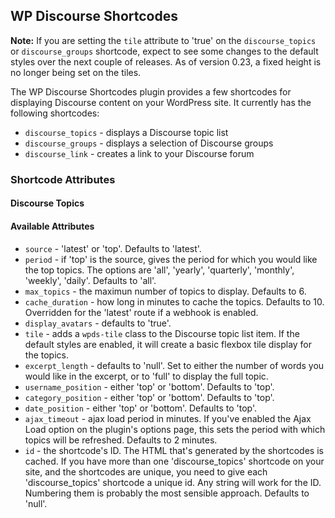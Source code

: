 ## WP Discourse Shortcodes


**Note:** If you are setting the `tile` attribute to 'true' on the `discourse_topics`
or `discourse_groups` shortcode, expect to see some changes to the default styles
over the next couple of releases. As of version 0.23, a fixed height is no longer being
set on the tiles.

The WP Discourse Shortcodes plugin provides a few shortcodes for displaying Discourse content
on your WordPress site. It currently has the following shortcodes:

- `discourse_topics` - displays a Discourse topic list
- `discourse_groups` - displays a selection of Discourse groups
- `discourse_link`   - creates a link to your Discourse forum

### Shortcode Attributes

#### Discourse Topics
#### Available Attributes

- `source` - 'latest' or 'top'. Defaults to 'latest'.
- `period` - if 'top' is the source, gives the period for which you would like the top topics. The options are
'all', 'yearly', 'quarterly', 'monthly', 'weekly', 'daily'. Defaults to 'all'.
- `max_topics` - the maximun number of topics to display. Defaults to 6.
- `cache_duration` - how long in minutes to cache the topics. Defaults to 10. Overridden for the 'latest'
route if a webhook is enabled.
- `display_avatars` - defaults to 'true'.
- `tile` - adds a `wpds-tile` class to the Discourse topic list item. If the default styles are enabled,
it will create a basic flexbox tile display for the topics.
- `excerpt_length` - defaults to 'null'. Set to either the number of words you would like in the excerpt,
or to 'full' to display the full topic.
- `username_position` - either 'top' or 'bottom'. Defaults to 'top'.
- `category_position` - either 'top' or 'bottom'. Defaults to 'top'.
- `date_position` - either 'top' or 'bottom'. Defaults to 'top'.
- `ajax_timeout` - ajax load period in minutes. If you've enabled the Ajax Load option on the plugin's options page, this sets the
period with which topics will be refreshed. Defaults to 2 minutes.
- `id` - the shortcode's ID. The HTML that's generated by the shortcodes is cached. If you have more
than one 'discourse_topics' shortcode on your site, and the shortcodes are unique, you need to give
each 'discourse_topics' shortcode a unique id. Any string will work for the ID. Numbering them is
probably the most sensible approach. Defaults to 'null'.
